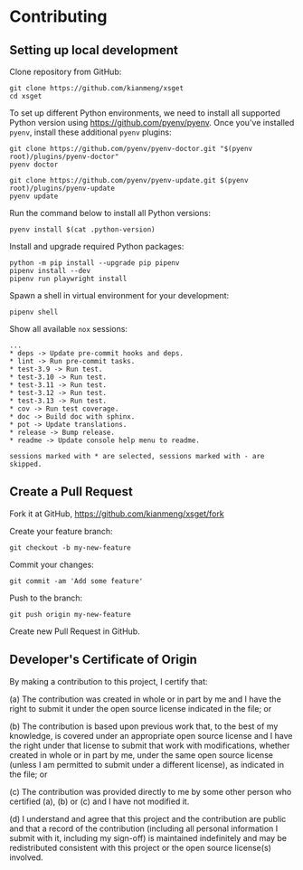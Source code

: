 # Contributing

## Setting up local development

Clone repository from GitHub:

```console
git clone https://github.com/kianmeng/xsget
cd xsget
```

To set up different Python environments, we need to install all supported
Python version using <https://github.com/pyenv/pyenv>. Once you've installed
`pyenv`, install these additional `pyenv` plugins:

```console
git clone https://github.com/pyenv/pyenv-doctor.git "$(pyenv root)/plugins/pyenv-doctor"
pyenv doctor

git clone https://github.com/pyenv/pyenv-update.git $(pyenv root)/plugins/pyenv-update
pyenv update
```

Run the command below to install all Python versions:

```console
pyenv install $(cat .python-version)
```

Install and upgrade required Python packages:

```console
python -m pip install --upgrade pip pipenv
pipenv install --dev
pipenv run playwright install
```

Spawn a shell in virtual environment for your development:

```console
pipenv shell
```

Show all available `nox` sessions:

```console
...
* deps -> Update pre-commit hooks and deps.
* lint -> Run pre-commit tasks.
* test-3.9 -> Run test.
* test-3.10 -> Run test.
* test-3.11 -> Run test.
* test-3.12 -> Run test.
* test-3.13 -> Run test.
* cov -> Run test coverage.
* doc -> Build doc with sphinx.
* pot -> Update translations.
* release -> Bump release.
* readme -> Update console help menu to readme.

sessions marked with * are selected, sessions marked with - are skipped.
```

## Create a Pull Request

Fork it at GitHub, <https://github.com/kianmeng/xsget/fork>

Create your feature branch:

```console
git checkout -b my-new-feature
```

Commit your changes:

```console
git commit -am 'Add some feature'
```

Push to the branch:

```console
git push origin my-new-feature
```

Create new Pull Request in GitHub.

## Developer's Certificate of Origin

By making a contribution to this project, I certify that:

(a) The contribution was created in whole or in part by me and I have the right
to submit it under the open source license indicated in the file; or

(b) The contribution is based upon previous work that, to the best of my
knowledge, is covered under an appropriate open source license and I have the
right under that license to submit that work with modifications, whether
created in whole or in part by me, under the same open source license (unless I
am permitted to submit under a different license), as indicated in the file; or

(c) The contribution was provided directly to me by some other person who
certified (a), (b) or (c) and I have not modified it.

(d) I understand and agree that this project and the contribution are public
and that a record of the contribution (including all personal information I
submit with it, including my sign-off) is maintained indefinitely and may be
redistributed consistent with this project or the open source license(s)
involved.
